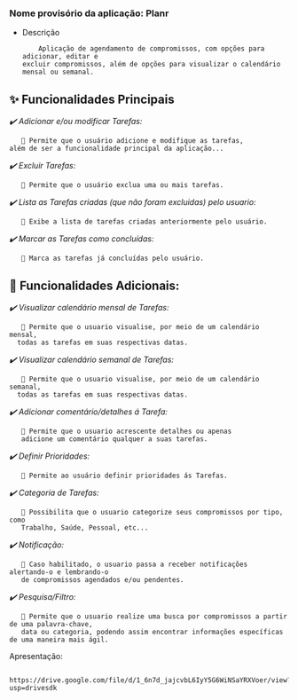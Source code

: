 ### Nome provisório da aplicação: Planr


- Descrição

          Aplicação de agendamento de compromissos, com opções para adicionar, editar e
      excluir compromissos, além de opções para visualizar o calendário mensal ou semanal.

## **✨  Funcionalidades Principais**

*✔️ Adicionar e/ou modificar Tarefas:*

       💬 Permite que o usuário adicione e modifique as tarefas,
    além de ser a funcionalidade principal da aplicação...
    
*✔️ Excluir Tarefas:*

       💬 Permite que o usuário exclua uma ou mais tarefas.

*✔️ Lista as Tarefas criadas (que não foram excluidas) pelo usuario:*

       💬 Exibe a lista de tarefas criadas anteriormente pelo usuário.
   
*✔️ Marcar as Tarefas como concluídas:*

       💬 Marca as tarefas já concluídas pelo usuário.
 
## **💫  Funcionalidades Adicionais:**

*✔️ Visualizar calendário mensal de Tarefas:*

       💬 Permite que o usuario visualise, por meio de um calendário mensal,
      todas as tarefas em suas respectivas datas.
       
*✔️ Visualizar calendário semanal de Tarefas:*

       💬 Permite que o usuario visualise, por meio de um calendário semanal,
      todas as tarefas em suas respectivas datas.
      
*✔️ Adicionar comentário/detalhes á Tarefa:*

       💬 Permite que o usuario acrescente detalhes ou apenas
       adicione um comentário qualquer a suas tarefas. 
       
*✔️ Definir Prioridades:*

       💬 Permite ao usuário definir prioridades ás Tarefas.


*✔️ Categoria de Tarefas:*

       💬 Possibilita que o usuario categorize seus compromissos por tipo, como
       Trabalho, Saúde, Pessoal, etc...

*✔️ Notificação:*
       
       💬 Caso habilitado, o usuario passa a receber notificações alertando-o e lembrando-o
       de compromissos agendados e/ou pendentes.
 
*✔️ Pesquisa/Filtro:*
       
       💬 Permite que o usuario realize uma busca por compromissos a partir de uma palavra-chave,
       data ou categoria, podendo assim encontrar informações específicas de uma maneira mais ágil.
       
       
Apresentação:

      https://drive.google.com/file/d/1_6n7d_jajcvbL6IyY5G6WiNSaYRXVoer/view?usp=drivesdk
